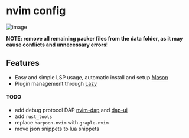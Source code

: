 # nvim config

![image](https://user-images.githubusercontent.com/45210978/215608303-3d877575-6184-4592-909f-92348418e080.png)

**NOTE: remove all remaining packer files from the data folder, as it may cause conflicts and unnecessary errors!**

## Features

- Easy and simple LSP usage, automatic install and setup [Mason](https://github.com/williamboman/mason.nvimhttps://github.com/williamboman/mason.nvim)
- Plugin management through [Lazy](https://github.com/folke/lazy.nvimhttps://github.com/folke/lazy.nvim)

#### TODO

- add debug protocol DAP [nvim-dap](https://github.com/mfussenegger/nvim-dap)
  and [dap-ui](https://github.com/rcarriga/nvim-dap-ui)
- add `rust_tools`
- replace `harpoon.nvim` with `graple.nvim`
- move json snippets to lua snippets

